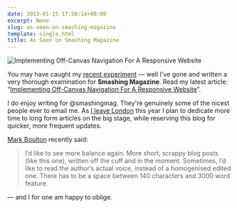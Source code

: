 ```yaml
---
date: 2013-01-15 17:50:14+00:00
excerpt: None
slug: as-seen-on-smashing-magazine
template: single.html
title: As Seen on Smashing Magazine
---
```



![Implementing Off-Canvas Navigation For A Responsive Website](/images/2013/01/smashing-magazine-article.png)

You may have caught my [recent experiment](/2012/12/22/a-responsive-off-canvas-menu-with-css-transforms-and-transitions/) — well I've gone and written a very thorough examination for **Smashing Magazine**. Read my latest article: “[Implementing Off-Canvas Navigation For A Responsive Website](http://coding.smashingmagazine.com/2013/01/15/off-canvas-navigation-for-responsive-website/)”.

I do enjoy writing for @smashingmag. They're genuinely some of the nicest people ever to email me. As [I leave London](/2012/12/30/a-new-beginning/) this year I plan to dedicate more time to long form articles on the big stage, while reserving this blog for quicker, more frequent updates.

[Mark Boulton](http://markboulton.co.uk/journal/shorterlongform) recently said:


<blockquote><p>I’d like to see more balance again. More short, scrappy blog posts (like this one), written off the cuff and in the moment. Sometimes, I’d like to read the author’s actual voice, instead of a homogenised edited one. There has to be a space between 140 characters and 3000 word feature.</p></blockquote>


— and I for one am happy to oblige.
